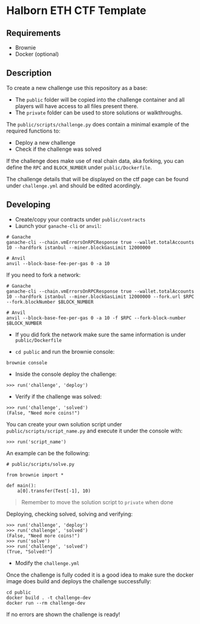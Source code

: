 # Halborn ETH CTF Template

## Requirements

- Brownie
- Docker (optional)

## Description

To create a new challenge use this repository as a base:

- The `public` folder will be copied into the challenge container and all players will have access to all files present there.
- The `private` folder can be used to store solutions or walkthroughs.


The `public/scripts/challenge.py` does contain a minimal example of the required functions to:

- Deploy a new challenge
- Check if the challenge was solved


If the challenge does make use of real chain data, aka forking, you can define the `RPC` and `BLOCK_NUMBER` under `public/Dockerfile`.

The challenge details that will be displayed on the ctf page can be found under `challenge.yml` and should be edited acordingly.


## Developing

- Create/copy your contracts under `public/contracts`
- Launch your `ganache-cli` or `anvil`:

```
# Ganache
ganache-cli --chain.vmErrorsOnRPCResponse true --wallet.totalAccounts 10 --hardfork istanbul --miner.blockGasLimit 12000000

# Anvil
anvil --block-base-fee-per-gas 0 -a 10
```

If you need to fork a network:

```
# Ganache
ganache-cli --chain.vmErrorsOnRPCResponse true --wallet.totalAccounts 10 --hardfork istanbul --miner.blockGasLimit 12000000 --fork.url $RPC --fork.blockNumber $BLOCK_NUMBER

# Anvil
anvil --block-base-fee-per-gas 0 -a 10 -f $RPC --fork-block-number $BLOCK_NUMBER
```

- If you did fork the network make sure the same information is under `public/Dockerfile`


- `cd public` and run the brownie console:

```
brownie console
```

- Inside the console deploy the challenge:

```
>>> run('challenge', 'deploy')
```

- Verify if the challenge was solved:

```
>>> run('challenge', 'solved')
(False, "Need more coins!")
```

You can create your own solution script under `public/scripts/script_name.py` and execute it under the console with:

```
>>> run('script_name')
```

An example can be the following:

```
# public/scripts/solve.py

from brownie import *

def main():
    a[0].transfer(Test[-1], 10)
```

> Remember to move the solution script to `private` when done


Deploying, checking solved, solving and verifying:

```
>>> run('challenge', 'deploy')
>>> run('challenge', 'solved')
(False, "Need more coins!")
>>> run('solve')
>>> run('challenge', 'solved')
(True, "Solved!")
```

- Modify the `challenge.yml`


Once the challenge is fully coded it is a good idea to make sure the docker image does build and deploys the challenge successfully:

```
cd public
docker build . -t challenge-dev
docker run --rm challenge-dev
```

If no errors are shown the challenge is ready!


